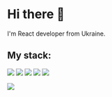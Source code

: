 <h1>Hi there 👋</h1>
I'm React developer from Ukraine.

<h2>My stack:</h2>

![](https://img.shields.io/badge/-React-blue?style=for-the-badge&logo=React)
![](https://img.shields.io/badge/-Redux-blueviolet?style=for-the-badge&logo=Redux)
![](https://img.shields.io/badge/-TypeScript-lightblue?style=for-the-badge&logo=TypeScript)
![](https://img.shields.io/badge/-NextJS-blueviolet?style=for-the-badge&logo=Next.js&color=000000)
![](https://img.shields.io/badge/-Styled%20Components-blueviolet?style=for-the-badge&logo=styled-components&color=363636)

<img src="https://github-readme-stats.vercel.app/api?username=ThisSilenceIsMine&theme=tokyonight&show_icons=true&hide=stars"/>

